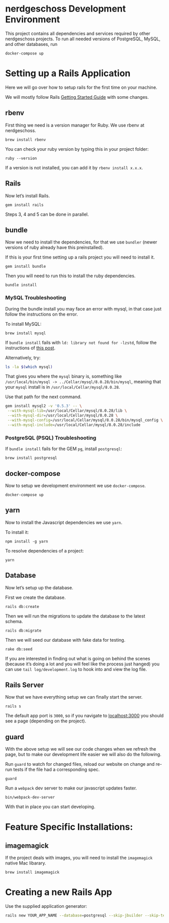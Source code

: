 # nerdgeschoss Development Environment

This project contains all dependencies and services required by other nerdgeschoss projects. To run all needed versions of PostgreSQL, MySQL, and other databases, run

    docker-compose up

# Setting up a Rails Application

Here we will go over how to setup rails for the first time on your machine.

We will mostly follow Rails [Getting Started Guide](https://guides.rubyonrails.org/getting_started.html) with some changes.

## rbenv

First thing we need is a version manager for Ruby. We use rbenv at nerdgeschoss.

    brew install rbenv

You can check your ruby version by typing this in your project folder:

    ruby --version

If a version is not installed, you can add it by `rbenv install x.x.x`.

## Rails

Now let’s install Rails.

    gem install rails

Steps 3, 4 and 5 can be done in parallel.

## bundle

Now we need to install the dependencies, for that we use `bundler` (newer versions of ruby already have this preinstalled).

If this is your first time setting up a rails project you will need to install it.

    gem install bundle

Then you will need to run this to install the ruby dependencies.

    bundle install

### MySQL Troubleshooting

During the bundle install you may face an error with mysql, in that case just follow the instructions on the error.

To install MySQL:

    brew install mysql

If `bundle install` fails with `ld: library not found for -lzstd`, follow the instructions of [this post](https://stackoverflow.com/a/67877734).

Alternatively, try:

```bash
ls -la $(which mysql)
```

That gives you where the `mysql` binary is, something like `/usr/local/bin/mysql -> ../Cellar/mysql/8.0.28/bin/mysql`,
meaning that your `mysql` install is in `/usr/local/Cellar/mysql/8.0.28`.

Use that path for the next command.

```bash
gem install mysql2 -v '0.5.3' -- \
 --with-mysql-lib=/usr/local/Cellar/mysql/8.0.28/lib \
 --with-mysql-dir=/usr/local/Cellar/mysql/8.0.28 \
 --with-mysql-config=/usr/local/Cellar/mysql/8.0.28/bin/mysql_config \
 --with-mysql-include=/usr/local/Cellar/mysql/8.0.28/include
```

### PostgreSQL (PSQL) Troubleshooting

If `bundle install` fails for the GEM `pg`, install `postgresql`:

    brew install postgresql

## docker-compose

Now to setup we development environment we use `docker-compose`.

    docker-compose up

## yarn

Now to install the Javascript dependencies we use `yarn`.

To install it:

    npm install -g yarn

To resolve dependencies of a project:

    yarn

## Database

Now let’s setup up the database.

First we create the database.

    rails db:create

Then we will run the migrations to update the database to the latest schema.

    rails db:migrate

Then we will seed our database with fake data for testing.

    rake db:seed

If you are interested in finding out what is going on behind the scenes (because it’s doing a lot and you will feel like the process just hanged) you can use `tail log/development.log` to hook into and view the log file.

## Rails Server

Now that we have everything setup we can finally start the server.

    rails s

The default app port is `3000`, so if you navigate to [localhost:3000](https://localhost:3000) you should see a page (depending on the project).

## guard

With the above setup we will see our code changes when we refresh the page, but to make our development life easier we will also do the following.

Run `guard` to watch for changed files, reload our website on change and re-run tests if the file had a corresponding spec.

    guard

Run a `webpack` dev server to make our javascript updates faster.

    bin/webpack-dev-server

With that in place you can start developing.

# Feature Specific Installations:

## imagemagick

If the project deals with images, you will need to install the `imagemagick` native Mac libarary.

    brew install imagemagick

# Creating a new Rails App

Use the supplied application generator:

```bash
rails new YOUR_APP_NAME --database=postgresql --skip-jbuilder --skip-test --javascript=esbuild --skip-bundle --force --template=https://raw.githubusercontent.com/nerdgeschoss/development-environment/main/rails-template.rb
```
